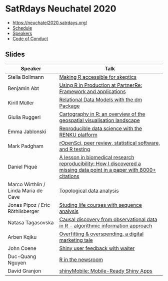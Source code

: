 # SatRdays Neuchatel 2020

- https://neuchatel2020.satrdays.org/
- [Schedule](https://neuchatel2020.satrdays.org/#schedule)
- [Speakers](https://neuchatel2020.satrdays.org/#portfolio)
- [Code of Conduct](https://knowledgebase.satrdays.org/diversity/)

## Slides

|Speaker   | Talk  |
|---|---|
| Stella Bollmann  | [Making R accessible for skeptics](https://drive.google.com/file/d/1makjK2S4KQCFZtXlkzzONswzLyEFfyey/view?usp=sharing)  |
| Benjamin Abt  | [Using R in Production at PartnerRe: Framework and applications](https://drive.google.com/file/d/1UmiW8zsVFg6SY9rwAg7Hd0CefS0EClKC/view?usp=sharing)  |
| Kirill Müller |  [Relational Data Models with the dm Package](https://krlmlr.github.io/dm-slides/index.html#1) |
| Giulia Ruggeri  | [Cartography in R: an overview of the geospatial visualisation landscape](https://drive.google.com/file/d/1de3dTrAj90e2R9zp9gYPy2kdCjbzdvvK/view?usp=sharing)  |
| Emma Jablonski  |  [Reproducible data science with the RENKU platform](https://drive.google.com/file/d/1-7JD0j2F_lMrmrN4FQTBpVHdDiBszCm7/view?usp=sharing) |
| Mark Padgham  |  [rOpenSci, peer review, statistical software, and R testing](https://mpadge.github.io/satRday-neuchatel-2020/#1) |
| Daniel Piqué  |  [A lesson in biomedical research reproducibility: How I discovered a missing data point in a paper with 8000+ citations](https://drive.google.com/file/d/1Crfvm75x9bM3-Xw5dJ0br3FhFAPt_Ow_/view?usp=sharing) |
| Marco Wirthlin / Linda Maria de Cave  | [Topological data analysis](https://drive.google.com/file/d/1o8pUM2dAtlh2dAdkCpOw3QfYdkbOC0fR/view?usp=sharing)|
| Jonas Pipoz / Eric Röthlisberger  | [Studing life courses with sequence analysis](https://drive.google.com/file/d/1J1meAuGdJkD-UPmFIocmEkVZubL9r-ne/view?usp=sharing) |
| Natasa Tagasovska  | [Causal discovery from observational data in R - algorithmic information approach](https://drive.google.com/file/d/1pAzzblUer2H6EPjI6lsB9MAbUIBxIAx1/view)  |
| Arben Kqiku| [Overfitting & overspending, a digital marketing tale](https://docs.google.com/presentation/d/1lNVWez7SR1E1tU6ucMlfo1SnN2px49Gsdgs2SFEzzHg/edit?ts=5e6c0811) |
| John Coene | [Shiny user feedback with waiter](https://john-coene.com/talks/satrday-neuchatel/) |
| Duc-Quang Nguyen|  [R in the newsroom](https://drive.google.com/file/d/1OZ15YLppXqd8fA9Ye3NQlgoz9V5c3R_a/view?usp=sharing) |
| David Granjon| [shinyMobile: Mobile-Ready Shiny Apps](https://rinterface.com/shiny/talks/satRdayNeuch2020/#slide=1)  |


